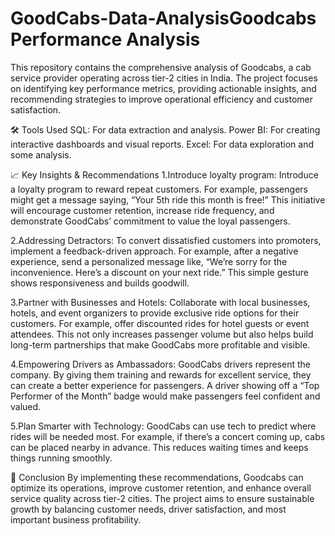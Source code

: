 # GoodCabs-Data-AnalysisGoodcabs Performance Analysis
This repository contains the comprehensive analysis of Goodcabs, a cab service provider operating across tier-2 cities in India. The project focuses on identifying key performance metrics, providing actionable insights, and recommending strategies to improve operational efficiency and customer satisfaction.

🛠️ Tools Used
SQL: For data extraction and analysis.
Power BI: For creating interactive dashboards and visual reports.
Excel: For data exploration and some analysis.

📈 Key Insights & Recommendations
1.Introduce loyalty program:
Introduce a loyalty program to reward repeat customers. For example, passengers might get a message saying, “Your 5th ride this month is free!” This initiative will encourage customer retention, increase ride frequency, and demonstrate GoodCabs’ commitment to value the loyal passengers.

2.Addressing Detractors:
To convert dissatisfied customers into promoters, implement a feedback-driven approach. For example, after a negative experience, send a personalized message like, “We’re sorry for the inconvenience. Here’s a discount on your next ride.” This simple gesture shows responsiveness and builds goodwill.

3.Partner with Businesses and Hotels:
Collaborate with local businesses, hotels, and event organizers to provide exclusive ride options for their customers. For example, offer discounted rides for hotel guests or event attendees. This not only increases passenger volume but also helps build long-term partnerships that make GoodCabs more profitable and visible.

4.Empowering Drivers as Ambassadors:
GoodCabs drivers represent the company. By giving them training and rewards for excellent service, they can create a better experience for passengers. A driver showing off a “Top Performer of the Month” badge would make passengers feel confident and valued.

5.Plan Smarter with Technology:
GoodCabs can use tech to predict where rides will be needed most. For example, if there’s a concert coming up, cabs can be placed nearby in advance. This reduces waiting times and keeps things running smoothly.

🚀 Conclusion
By implementing these recommendations, Goodcabs can optimize its operations, improve customer retention, and enhance overall service quality across tier-2 cities. The project aims to ensure sustainable growth by balancing customer needs, driver satisfaction, and most important business profitability.
